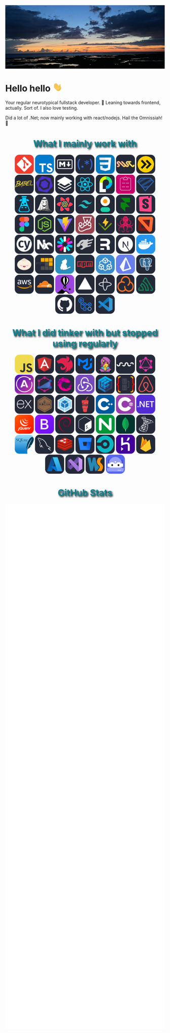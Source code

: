 <img src="./assets/banner1.jpg" />

# Hello hello <img src="./assets/Hi.gif" width="30" />

Your regular neurotypical fullstack developer. :see_no_evil:
Leaning towards frontend, actually. Sort of. I also love testing.

Did a lot of .Net; now mainly working with react/nodejs. Hail the Omnissiah! 🧙

<h1 align="center" style="color:#0c8694;text-shadow: black 0.1em 0.1em 0.2em;">What I mainly work with</h1>

<p align="center">
<a href="https://git-scm.com/" target="_blank"><img src="./icons/Git.svg" alt="git" width="60" height="60" /></a>
<a href="https://www.typescriptlang.org/" target="_blank"><img src="./icons/TypeScript.svg" alt="TypeScript" height="60" /></a>
<a href="https://www.markdownguide.org/" target="_blank"><img src="./icons/Markdown-Dark.svg" alt="markdown" height="60" /></a>
<a href="https://regex101.com" target="_blank"><img src="./icons/Regex-Dark.svg" alt="regex" height="60" /></a>
<a href="https://developer.mozilla.org/en-US/docs/Web/CSS" target="_blank"><img src="./icons/CSS.svg" alt="css" width="60" height="60"/></a>
<a href="https://swc.rs" target="_blank"><img src="./icons/Swc-Dark.svg" alt="swc" height="60"/></a>
<a href="https://esbuild.github.io/" target="_blank"><img src="./icons/Esbuild-Dark.svg" alt="esbuild" width="60" height="60"/></a>
<a href="https://babeljs.io/" target="_blank"><img src="./icons/Babel-Dark.svg" alt="babel" width="60" height="60"/></a>
<a href="https://eslint.org/" target="_blank"><img src="./icons/Eslint-Dark.svg" alt="eslint" width="60" height="60"/></a>
<a href="https://www.effect.website/docs/quickstart" target="_blank"><img src="./icons/Effect-Dark.svg" alt="effect" width="60" height="60"/></a>
<a href="https://fr.reactjs.org/" target="_blank"><img src="./icons/React-Dark.svg" alt="React" height="60" /></a>
<a href="https://www.passportjs.org/docs/" target="_blank"><img src="./icons/Passport-Dark.svg" alt="passportjs" height="60" /></a>
<a href="https://react-hook-form.com/get-started" target="_blank"><img src="./icons/ReactHookForm-Dark.svg" alt="React Hook Form" height="60" /></a>
<a href="https://github.com/colinhacks/zod" target="_blank"><img src="./icons/Zod-Dark.svg" alt="zod" width="60" height="60"/></a>
<a href="https://www.i18next.com/overview/getting-started" target="_blank"><img src="./icons/I18next-Dark.svg" alt="i18next" height="60" /></a>
<a href="https://jotai.org" target="_blank"><img src="./icons/Jotai-Dark.svg" alt="jotai" height="60"/></a>
<a href="https://react-query.tanstack.com/" target="_blank"><img src="./icons/ReactQuery-Dark.svg" alt="react-query" height="60" /></a>
<a href="https://tailwindcss.com/" target="_blank"><img src="./icons/TailwindCSS-Dark.svg" alt="tailwind" width="60" height="60"/></a>
<a href="https://daisyui.com/docs/install/" target="_blank"><img src="./icons/DaisyUi-Dark.svg" alt="daisyui" width="60" height="60"/></a>
<a href="https://www.framer.com/motion/introduction/" target="_blank"><img src="./icons/FramerMotion-Dark.svg" alt="framer motion" height="60"/></a>
<a href="https://storybook.js.org/" target="_blank"><img src="./icons/Storybook-Dark.svg" alt="Storybook" width="60" height="60"/></a>
<a href="https://www.figma.com/blog/" target="_blank"><img src="./icons/Figma-Dark.svg" alt="figma" height="60"/></a>
<a href="https://nodejs.org" target="_blank"><img src="./icons/NodeJS-Dark.svg" alt="nodejs" width="60" height="60"/></a>
<a href="https://vitejs.dev/guide/" target="_blank"><img src="./icons/Vite-Dark.svg" alt="vite" width="60" height="60"/></a>
<a href="https://jestjs.io/" target="_blank"><img src="./icons/Jest.svg" alt="jest" width="60" height="60"/></a>
<a href="https://vitest.dev/guide/" target="_blank"><img src="./icons/Vitest-Dark.svg" alt="vitest" width="60" height="60"/></a>
<a href="https://testing-library.com/" alt="testing library" target="_blank"><img src="./icons/TestingLibrary-Dark.svg" alt="testing library" width="60" height="60"/></a>
<a href="https://mswjs.io/" target="_blank"><img src="./icons/Msw-Dark.svg" alt="msw" width="60" height="60"/></a>
<a href="https://www.cypress.io/" target="_blank"><img src="./icons/Cypress-Dark.svg" alt="Cypress" width="60" height="60"/></a>
<a href="https://nx.dev/" target="_blank"><img src="./icons/Nx-Dark.svg" alt="nx" height="60"/></a>
<a href="https://jwt.io" target="_blank"><img src="./icons/Jwt-Dark.svg" alt="jwt" height="60"/></a>
<a href="https://fastify.dev/docs/latest/" target="_blank"><img src="./icons/Fastify-Dark.svg" alt="fastify" width="60" height="60"/></a>
<a href="https://remix.run/" target="_blank"><img src="./icons/Remix-Dark.svg" alt="remix" width="60" height="60"/></a>
<a href="https://nextjs.org/" target="_blank"><img src="./icons/NextJS-Dark.svg" alt="nextjs" width="60" height="60"/></a>
<a href="https://www.docker.com/" target="_blank"><img src="./icons/Docker.svg" alt="docker" width="60" height="60"/></a>
<a href="https://bun.sh/docs" target="_blank"><img src="./icons/Bun-Dark.svg" alt="bun" width="60" height="60"/></a>
<a href="https://pnpm.io" target="_blank"><img src="./icons/Pnpm-Dark.svg" alt="pnpm" width="60" height="60"/></a>
<a href="https://yarnpkg.com/" target="_blank"><img src="./icons/Yarn-Dark.svg" alt="yarn" width="60" height="60"/></a>
<a href="https://www.npmjs.com/~jpb06" target="_blank"><img src="./icons/Npm-Dark.svg" alt="npm" width="60" height="60"/></a>
<a href="https://trpc.io/docs" target="_blank"><img src="./icons/Trpc.svg" alt="trpc" width="60" height="60"/></a>
<a href="https://www.prisma.io/" target="_blank"><img src="./icons/Prisma.svg" alt="prisma" width="60" height="60"/></a>
<a href="https://www.postgresql.org/" target="_blank"><img src="./icons/PostgreSQL-Dark.svg" alt="postgres" width="60" height="60"/></a>
<a href="https://aws.amazon.com" target="_blank"><img src="./icons/AWS-Dark.svg" alt="aws" width="60" height="60"/></a>
<a href="https://developers.cloudflare.com/learning-paths/get-started/" target="_blank"><img src="./icons/Cloudflare-Dark.svg" alt="cloudflare" width="60" height="60"/></a>
<a href="https://fly.io/docs/" target="_blank"><img src="./icons/FlyIo-Dark.svg" alt="fly" width="60" height="60"/></a>
<a href="https://vercel.com/home" target="_blank"><img src="./icons/Vercel-Dark.svg" alt="vercel" width="60" height="60"/></a>
<a href="https://docs.temporal.io/" target="_blank"><img src="./icons/Temporal-Dark.svg" alt="temporal" width="60" height="60"/></a>
<a href="https://sonarcloud.io/" target="_blank"><img src="./icons/Sonarcloud-Dark.svg" alt="sonarcloud" width="60" height="60"/></a>
<a href="https://docs.sentry.io/" target="_blank"><img src="./icons/Sentry-Dark.svg" alt="sentry" width="60" height="60"/></a>
<a href="https://github.com/" target="_blank"><img src="./icons/Github-Dark.svg" alt="github" width="60" height="60"/></a>
<a href="https://github.com/features/actions" target="_blank"><img src="./icons/GithubActions-Dark.svg" alt="github actions" width="60" height="60"/></a>
<a href="https://code.visualstudio.com/" target="_blank"><img src="./icons/VSCode-Dark.svg" alt="vscode" width="60" height="60"/></a>
</p>

<h1 align="center" style="color:#0c8694;text-shadow: black 0.1em 0.1em 0.2em;">What I did tinker with but stopped using regularly</h1>

<p align="center">
<a href="https://developer.mozilla.org/en-US/docs/Web/JavaScript" target="_blank"><img src="./icons/JavaScript.svg" alt="javascript" width="60" height="60"/></a>
<a href="https://angularjs.org/" target="_blank"><img src="./icons/Angular-Dark.svg" alt="angular" width="60" height="60"/></a>
<a href="https://nestjs.com/" target="_blank"><img src="./icons/NestJS-Dark.svg" alt="nestjs" width="60" height="60"/></a>
<a href="https://material-ui.com/" target="_blank"><img src="./icons/MaterialUI-Dark.svg" alt="material-ui" width="60" height="60"/></a>
<a href="https://emotion.sh/docs/introduction" target="_blank"><img src="./icons/Emotion-Dark.svg" alt="emotion" width="60" height="60"/></a>
<a href="https://swr.vercel.app/" target="_blank"><img src="./icons/Swr-Dark.svg" alt="swr" width="60" height="60" /></a>
<a href="https://graphql.org" target="_blank"><img src="./icons/GraphQL-Dark.svg" alt="Graphql" height="60" /></a>
<a href="https://www.apollographql.com/docs/" target="_blank"><img src="./icons/Apollo.svg" alt="apollo" width="60" height="60"/></a>
<a href="https://typegraphql.com" target="_blank"><img src="./icons/Typegraphql-Dark.svg" alt="Typegraphql" height="60" /></a>
<a href="https://rxjs.dev/guide/overview" target="_blank"><img src="./icons/Rxjs-Dark.svg" alt="rxjs" height="60" /></a>
<a href="https://redux.js.org/" target="_blank"><img src="./icons/Redux.svg" alt="redux" width="60" height="60"/></a>
<a href="https://sequelize.org/master/" target="_blank"><img src="./icons/Sequelize-Dark.svg" alt="sequelize" width="60" height="60"/></a>
<a href="https://typeorm.io" target="_blank"><img src="./icons/Typeorm-Dark.svg" alt="typeorm" width="60" height="60"/></a>
<a href="https://enzymejs.github.io/enzyme/" target="_blank"><img src="./icons/Airbnb-Dark.svg" alt="enzyme" width="60" height="60"/></a>
<a href="https://expressjs.com/" target="_blank"><img src="./icons/ExpressJS-Dark.svg" alt="expressjs" width="60" height="60"/></a>
<a href="https://mochajs.org/" target="_blank"><img src="./icons/Mocha-Dark.svg" alt="mocha" width="60" height="60"/></a>
<a href="https://webpack.js.org/" target="_blank"><img src="./icons/Webpack-Dark.svg" alt="webpack" width="60" height="60"/></a>
<a href="https://gulpjs.com/" target="_blank"><img src="./icons/Gulp-Dark.svg" alt="gulp" width="60" height="60"/></a>
<a href="https://isocpp.org/" target="_blank"><img src="./icons/CPP.svg" alt="cpp" width="60" height="60"/></a>
<a href="https://docs.microsoft.com/fr-fr/dotnet/csharp/" target="_blank"><img src="./icons/CS.svg" alt="C#" width="60" height="60"/></a>
<a href="https://docs.microsoft.com/en-us/aspnet/overview" target="_blank"><img src="./icons/DotNet.svg" alt="asp.net" width="60" height="60"/></a>
<a href="https://jquery.com/" target="_blank"><img src="./icons/JQuery.svg" alt="jquery" width="60" height="60"/></a>
<a href="https://getbootstrap.com/" target="_blank"><img src="./icons/Bootstrap.svg" alt="bootstrap" width="60" height="60"/></a>
<a href="https://www.debian.org/index.en.html" target="_blank"><img src="./icons/Debian-Dark.svg" alt="debian" width="60" height="60"/></a>
<a href="http://www.gnu.org/software/bash/" target="_blank"><img src="./icons/Bash-Dark.svg" alt="bash" width="60" height="60"/></a>
<a href="https://www.nginx.com" target="_blank"><img src="./icons/Nginx.svg" alt="nginx" width="60" height="60"/></a>
<a href="https://www.mongodb.com/" target="_blank"><img src="./icons/MongoDB.svg" alt="mongodb" width="60" height="60"/></a>
<a href="https://www.microsoft.com/en-us/sql-server" target="_blank"><img src="./icons/SqlServer-Dark.svg" alt="sql server" width="60" height="60"/></a>
<a href="https://www.sqlite.org/docs.html" target="_blank"><img src="./icons/SQLite.svg" alt="sqlite" width="60" height="60"/></a>
<a href="https://www.mysql.com/fr/" target="_blank"><img src="./icons/MySQL-Dark.svg" alt="mysql" width="60" height="60"/></a>
<a href="https://redis.io/" target="_blank"><img src="./icons/Redis-Dark.svg" alt="redis" width="60" height="60"/></a>
<a href="https://bitbucket.org/" target="_blank"><img src="./icons/Bitbucket-Dark.svg" alt="bitbucket" width="60" height="60"/></a>
<a href="https://circleci.com/" target="_blank"><img src="./icons/Circleci-Dark.svg" alt="circleci" width="60" height="60"/></a>
<a href="https://dashboard.heroku.com/apps" target="_blank"><img src="./icons/Heroku.svg" alt="heroku" width="60" height="60"/></a>
<a href="https://firebase.google.com/docs" target="_blank"><img src="./icons/Firebase-Dark.svg" alt="firebase" width="60" height="60"/></a>
<a href="https://azure.microsoft.com/" target="_blank"><img src="./icons/Azure-Dark.svg" alt="azure" width="60" height="60"/></a>
<a href="https://visualstudio.microsoft.com/" target="_blank"><img src="./icons/VisualStudio-Dark.svg" alt="Visual studio" width="60" height="60"/></a>
<a href="https://www.jetbrains.com/fr-fr/webstorm/" target="_blank"><img src="./icons/Webstorm-Dark.svg" alt="Webstorm" width="60" height="60"/></a>
<a href="https://discord.js.org/docs/packages/discord.js/14.14.1" target="_blank"><img src="./icons/DiscordBots.svg" alt="discord bots" height="60" /></a>
</p>

<h1 align="center" style="color:#0c8694;text-shadow: black 0.1em 0.1em 0.2em;">GitHub Stats</h1>

<div style="display: flex;flex-direction: column;flex-wrap: nowrap;justify-content: flex-start;align-items: center;align-content: stretch">
  <img src="./stats.svg" style="width:100%;margin-bottom:45px;" />
</div>
